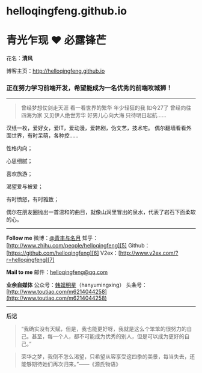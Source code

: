 # helloqingfeng.github.io
青光乍现 ❤️ 必露锋芒
===================
花名：**清风**

博客主页：http://helloqingfeng.github.io

### 正在努力学习前端开发，希望能成为一名优秀的前端攻城狮！
---

> 曾经梦想仗剑走天涯
> 看一看世界的繁华 年少轻狂的我 如今27了
> 曾经向往四海为家 又见伊人绝世芳华
> 好男儿心向大海 只待明日起航……

汉纸一枚，爱好女，爱IT，爱动漫，爱韩剧，伪文艺，技术宅。
偶尔翻墙看看外面世界，有时呆萌，各种控……

性格内向；

心思细腻；

喜欢旅游；

渴望爱与被爱；

有时愤怒，有时雅致；

偶尔在朋友圈抛出一首温和的曲目，就像山涧里冒出的泉水，代表了岩石下面柔软的心。

---
**Follow me**
微博：[@青丰与名月][4]
知乎：[http://www.zhihu.com/people/helloqingfeng][5]
Github：[https://github.com/helloqingfeng][6]
V2ex：[http://www.v2ex.com/?r=helloqingfeng][7]

**Mail to me**
邮件：[helloqingfeng@qq.com][8]

**业余自媒体**
公众号：[韩娱明星][1]（hanyumingxing）
头条号：[http://www.toutiao.com/m6214044258](http://www.toutiao.com/m6214044258)

---

**后记**
> “我确实没有天赋，但是，我也能更好呀，我就是这么个笨笨的很努力的自己。甚至，每一个人，都不可能成为优秀的别人，但是可以成为更好的自己。”

> 荣华之梦，我倒不怎么渴望，只希望从容享受这四季的美景，每当失去，还能够期待她们再次归来。”——《源氏物语》

  [1]: http://www.aiweibang.com/m/u/4432
  [2]: http://helloqingfeng.aliapp.com/hello0.html
  [3]: http://helloqingfeng.aliapp.com/
  [4]: http://weibo.com/helloqingfeng
  [5]: http://www.zhihu.com/people/helloqingfeng
  [6]: https://github.com/helloqingfeng
  [7]: http://www.v2ex.com/?r=helloqingfeng
  [8]: http://helloqingfeng@xiaoyuanjian.com
